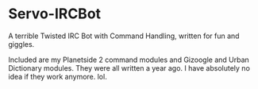 # Servo-IRCBot
A terrible Twisted IRC Bot with Command Handling, written for fun and giggles.

Included are my Planetside 2 command modules and Gizoogle and Urban Dictionary modules. They were all written a year ago.
I have absolutely no idea if they work anymore. lol.

